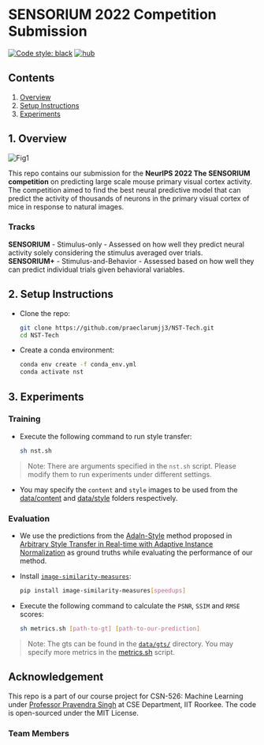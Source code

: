 # SENSORIUM 2022 Competition Submission

<a href="https://github.com/psf/black"><img alt="Code style: black" src="https://img.shields.io/badge/code%20style-black-000000.svg"></a>
[![hub](https://img.shields.io/badge/powered%20by-hub%20-ff5a1f.svg)](https://github.com/activeloopai/Hub)

## Contents

1. [Overview](#1-overview)
2. [Setup Instructions](#2-setup-instructions)
3. [Experiments](#3-experiments)

## 1. Overview

![Fig1](https://user-images.githubusercontent.com/102295389/205992650-ce6d5b0f-99b6-4e25-b88d-7cc7a4124925.png)

This repo contains our submission for the **NeurIPS 2022 The SENSORIUM competition** on predicting large scale mouse primary visual cortex activity.<br/>
The competition aimed to find the best neural predictive model that can predict the activity of thousands of neurons in the primary visual cortex of mice in response to natural images.

### Tracks
**SENSORIUM** - Stimulus-only - Assessed on how well they predict neural activity solely considering the stimulus averaged over trials.<br/>
**SENSORIUM+** - Stimulus-and-Behavior - Assessed based on how well they can predict individual trials given behavioral variables.

## 2. Setup Instructions

- Clone the repo:

    ```.bash
    git clone https://github.com/praeclarumjj3/NST-Tech.git
    cd NST-Tech
    ```

- Create a conda environment:

    ```.bash
    conda env create -f conda_env.yml
    conda activate nst
    ```

## 3. Experiments

### Training

- Execute the following command to run style transfer:

    ```bash
    sh nst.sh
    ```

>Note: There are arguments specified in the `nst.sh` script. Please modify them to run experiments under different settings.
- You may specify the `content` and `style` images to be used from the [data/content](data/content) and [data/style](data/style) folders respectively.

### Evaluation

- We use the predictions from the [AdaIn-Style](https://github.com/xunhuang1995/AdaIN-style) method proposed in [Arbitrary Style Transfer in Real-time with Adaptive Instance Normalization](https://arxiv.org/abs/1703.06868) as ground truths while evaluating the performance of our method.

- Install [`image-similarity-measures`](https://github.com/up42/image-similarity-measures):

    ```.bash
    pip install image-similarity-measures[speedups]
    ```

- Execute the following command to calculate the `PSNR`, `SSIM` and `RMSE` scores:

    ```.bash
    sh metrics.sh [path-to-gt] [path-to-our-prediction]
    ```

>Note: The gts can be found in the [`data/gts/`](data/gts/) directory. You may specify more metrics in the [metrics.sh](metrics.sh) script.
## Acknowledgement

This repo is a part of our course project for CSN-526: Machine Learning under [Professor Pravendra Singh](https://sites.google.com/view/pravendra/) at CSE Department, IIT Roorkee. The code is open-sourced under the MIT License.

### Team Members
